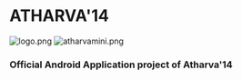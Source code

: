 # **ATHARVA'14** #
![logo.png](https://bitbucket.org/repo/GA4E48/images/1233980010-logo.png)
![atharvamini.png](https://bitbucket.org/repo/GA4E48/images/3838083368-atharvamini.png)
### Official Android Application project of Atharva'14 ###